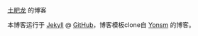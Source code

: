 [土肥龙](http://loongfee.com) 的博客

本博客运行于 [Jekyll](http://jekyllrb.com) @ [GitHub](http://github.com/Yonsm/NET)，博客模板clone自 [Yonsm](http://github.com/Yonsm/NET) 的博客。